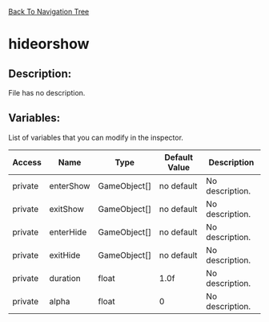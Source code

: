 [Back To Navigation Tree](https://wesleywh.github.io/githubpages/docs/navigation.html)
# hideorshow

## Description:
File has no description.

## Variables:
List of variables that you can modify in the inspector.

|Access|Name|Type|Default Value|Description|
|---|---|---|---|---|
|private|enterShow|GameObject[]|no default|No description.|
|private|exitShow|GameObject[]|no default|No description.|
|private|enterHide|GameObject[]|no default|No description.|
|private|exitHide|GameObject[]|no default|No description.|
|private|duration|float|1.0f|No description.|
|private|alpha|float|0|No description.|
